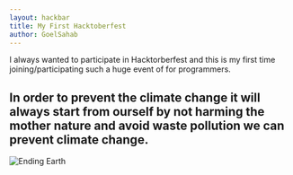 ```yaml
---
layout: hackbar
title: My First Hacktoberfest
author: GoelSahab
---
```


I always wanted to participate in Hacktorberfest and this is my first time joining/participating such a huge event of for programmers.

## In order to prevent the climate change it will always start from ourself by not harming the mother nature and avoid waste pollution we can prevent climate change.

![Ending Earth]({{site.baseurl}}/assets/images/GoelSahab.jpg)